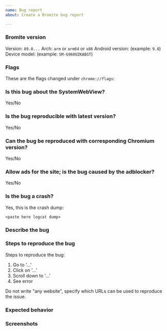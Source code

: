 ```yaml
---
name: Bug report
about: Create a Bromite bug report

---
```


<!-- Welcome! Thanks for taking time to submit a bug report.
Have you read the README? https://github.com/bromite/bromite/blob/master/README.md
Have you searched the issue tracker? https://github.com/bromite/bromite/issues
Are you sure this is not a Chromium bug? You have to test with Chromium before submitting a bug.
Are you using the latest version of Bromite?

If instead of a bug report you want to ask a question then please use the GitHub Discussions: https://github.com/bromite/bromite/discussions
-->

### Bromite version

Version: `89.0...`
Arch: `arm` or `arm64` or `x86`
Android version: (example: `9.0`)
Device model: (example: `SM-G960UZKABST`)

### Flags

These are the flags changed under `chrome://flags`:

<!-- Report all the blue-highlighted flags here, those are the flags with non-default configuration -->

### Is this bug about the SystemWebView?

<!-- No support for SystemWebView installations is provided. -->

Yes/No

### Is the bug reproducible with latest version?

<!-- Do not report bugs which are not reproducible with latest version. -->

Yes/No

### Can the bug be reproduced with corresponding Chromium version?

<!--
Please pick the same version of Chromium as Bromite from here: https://github.com/bromite/chromium/releases
If the bug is reproducible then it might be a configuration issue or an upstream bug. Upstream bugs can be reported on the [Chromium issue tracker](https://bugs.chromium.org/p/chromium/issues/list) and do not forget to read [Chromium project bug reporting guidelines](https://www.chromium.org/for-testers/bug-reporting-guidelines) first.
-->

Yes/No

### Allow ads for the site; is the bug caused by the adblocker?
Yes/No

### Is the bug a crash?

<!--
If yes then individuate and post the 'adb logcat | grep chromium' dump, otherwise remove this section.
-->
Yes, this is the crash dump:
```
<paste here logcat dump>
```

### Describe the bug

<!-- Write here a clear and concise description of the bug. -->

### Steps to reproduce the bug

Steps to reproduce the bug:
1. Go to '...'
2. Click on '...'
3. Scroll down to '...'
4. See error

Do not write "any website", specify which URLs can be used to reproduce the issue.

### Expected behavior

<!-- A clear and concise description of what you expected to happen. -->

### Screenshots

<!-- If applicable, add screenshots to help explain your problem. Otherwise remove this section. -->
